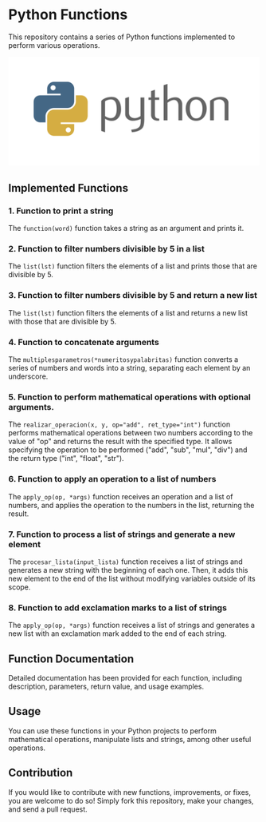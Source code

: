 # Python Functions

This repository contains a series of Python functions implemented to perform various operations.

![Python Logo](https://github.com/MontielAguilar/28-Python-functions-and-scope/blob/main/python-logo.png)

## Implemented Functions

### 1. Function to print a string

The `function(word)` function takes a string as an argument and prints it.

### 2. Function to filter numbers divisible by 5 in a list

The `list(lst)` function filters the elements of a list and prints those that are divisible by 5.

### 3. Function to filter numbers divisible by 5 and return a new list

The `list(lst)` function filters the elements of a list and returns a new list with those that are divisible by 5.

### 4. Function to concatenate arguments

The `multiplesparametros(*numeritosypalabritas)` function converts a series of numbers and words into a string, separating each element by an underscore.

### 5. Function to perform mathematical operations with optional arguments.

The `realizar_operacion(x, y, op="add", ret_type="int")` function performs mathematical operations between two numbers according to the value of "op" and returns the result with the specified type. It allows specifying the operation to be performed ("add", "sub", "mul", "div") and the return type ("int", "float", "str").

### 6. Function to apply an operation to a list of numbers

The `apply_op(op, *args)` function receives an operation and a list of numbers, and applies the operation to the numbers in the list, returning the result.

### 7. Function to process a list of strings and generate a new element

The `procesar_lista(input_lista)` function receives a list of strings and generates a new string with the beginning of each one. Then, it adds this new element to the end of the list without modifying variables outside of its scope.

### 8. Function to add exclamation marks to a list of strings

The `apply_op(op, *args)` function receives a list of strings and generates a new list with an exclamation mark added to the end of each string.

## Function Documentation

Detailed documentation has been provided for each function, including description, parameters, return value, and usage examples.

## Usage

You can use these functions in your Python projects to perform mathematical operations, manipulate lists and strings, among other useful operations.

## Contribution

If you would like to contribute with new functions, improvements, or fixes, you are welcome to do so! Simply fork this repository, make your changes, and send a pull request.

